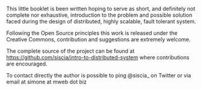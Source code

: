 This little booklet is been written hoping to serve as short, and definitely not complete nor exhaustive,  introduction to the problem and possible solution faced during the design of distributed, highly scalable, fault tolerant system.

Following the Open Source principles this work is released under the Creative Commons, contribution and suggestions are extremely welcome. 

The complete source of the project can be found at https://github.com/siscia/intro-to-distributed-system where contributions are encouraged.

To contact directly the author is possible to ping @siscia_ on Twitter or via email at simone at mweb dot biz
